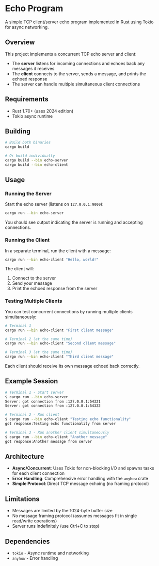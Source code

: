 # Echo Program

A simple TCP client/server echo program implemented in Rust using Tokio for async networking.

## Overview

This project implements a concurrent TCP echo server and client:
- The **server** listens for incoming connections and echoes back any messages it receives
- The **client** connects to the server, sends a message, and prints the echoed response
- The server can handle multiple simultaneous client connections

## Requirements

- Rust 1.70+ (uses 2024 edition)
- Tokio async runtime

## Building

```bash
# Build both binaries
cargo build

# Or build individually
cargo build --bin echo-server
cargo build --bin echo-client
```

## Usage

### Running the Server

Start the echo server (listens on `127.0.0.1:9000`):

```bash
cargo run --bin echo-server
```

You should see output indicating the server is running and accepting connections.

### Running the Client

In a separate terminal, run the client with a message:

```bash
cargo run --bin echo-client "Hello, world!"
```

The client will:
1. Connect to the server
2. Send your message
3. Print the echoed response from the server

### Testing Multiple Clients

You can test concurrent connections by running multiple clients simultaneously:

```bash
# Terminal 1
cargo run --bin echo-client "First client message"

# Terminal 2 (at the same time)
cargo run --bin echo-client "Second client message"

# Terminal 3 (at the same time)  
cargo run --bin echo-client "Third client message"
```

Each client should receive its own message echoed back correctly.

## Example Session

```bash
# Terminal 1 - Start server
$ cargo run --bin echo-server
Server: got connection from :127.0.0.1:54321
Server: got connection from :127.0.0.1:54322

# Terminal 2 - Run client
$ cargo run --bin echo-client "Testing echo functionality"
got response:Testing echo functionality from server

# Terminal 3 - Run another client simultaneously
$ cargo run --bin echo-client "Another message"
got response:Another message from server
```

## Architecture

- **Async/Concurrent**: Uses Tokio for non-blocking I/O and spawns tasks for each client connection
- **Error Handling**: Comprehensive error handling with the `anyhow` crate
- **Simple Protocol**: Direct TCP message echoing (no framing protocol)

## Limitations

- Messages are limited by the 1024-byte buffer size
- No message framing protocol (assumes messages fit in single read/write operations)
- Server runs indefinitely (use Ctrl+C to stop)

## Dependencies

- `tokio` - Async runtime and networking
- `anyhow` - Error handling
